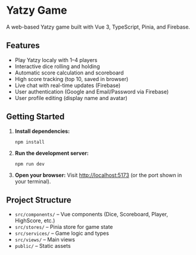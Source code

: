 # Yatzy Game

A web-based Yatzy game built with Vue 3, TypeScript, Pinia, and Firebase.

## Features

- Play Yatzy localy with 1–4 players
- Interactive dice rolling and holding
- Automatic score calculation and scoreboard
- High score tracking (top 10, saved in browser)
- Live chat with real-time updates (Firebase)
- User authentication (Google and Email/Password via Firebase)
- User profile editing (display name and avatar)

## Getting Started

1. **Install dependencies:**

   ```
   npm install
   ```

2. **Run the development server:**

   ```
   npm run dev
   ```

3. **Open your browser:**
   Visit [http://localhost:5173](http://localhost:5173) (or the port shown in your terminal).

## Project Structure

- `src/components/` – Vue components (Dice, Scoreboard, Player, HighScore, etc.)
- `src/stores/` – Pinia store for game state
- `src/services/` – Game logic and types
- `src/views/` – Main views
- `public/` – Static assets
